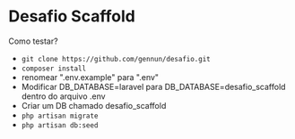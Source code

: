 <!DOCTYPE html>
<html lang="pt-br">
<head>
    <meta charset="UTF-8">
    <meta http-equiv="X-UA-Compatible" content="IE=edge">
    <meta name="viewport" content="width=device-width, initial-scale=1.0">
    <title>Document</title>
</head>
<body>
    <h1>Desafio Scaffold</h1>
    <p>Como testar?</p>

<ul>
    <li>
        <code>git clone https://github.com/gennun/desafio.git</code> 
    </li>
    <li>
        <code>composer install</code> 
    </li>
    <li>
       renomear ".env.example" para ".env"
    </li>
    <li>    
        Modificar DB_DATABASE=laravel para DB_DATABASE=desafio_scaffold dentro do arquivo .env
    </li>
    <li>
        Criar um DB chamado desafio_scaffold
    </li>
    <li>
        <code>php artisan migrate</code> 
    </li>
    <li>
        <code>php artisan db:seed</code> 
    </li>
</ul>
</body>
</html>
